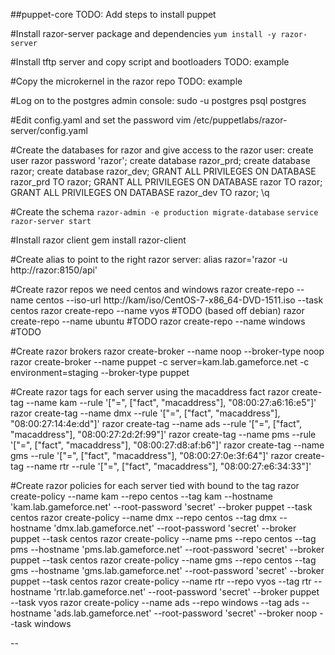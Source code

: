 ##puppet-core
  TODO: Add steps to install puppet
  
#Install razor-server package and dependencies
  `yum install -y razor-server`

#Install tftp server and copy script and bootloaders
  TODO: example

#Copy the microkernel in the razor repo
  TODO: example

#Log on to the postgres admin console:
  sudo -u postgres psql postgres

#Edit config.yaml and set the password
  vim /etc/puppetlabs/razor-server/config.yaml

#Create the databases for razor and give access to the razor user:
  create user razor password 'razor';
  create database razor_prd;
  create database razor;
  create database razor_dev;
  GRANT ALL PRIVILEGES ON DATABASE razor_prd TO razor;
  GRANT ALL PRIVILEGES ON DATABASE razor TO razor;
  GRANT ALL PRIVILEGES ON DATABASE razor_dev TO razor;
  \q

#Create the schema
  `razor-admin -e production migrate-database`
  `service razor-server start`

#Install razor client
  gem install razor-client

#Create alias to point to the right razor server:
  alias razor='razor -u http://razor:8150/api'

#Create razor repos we need centos and windows
  razor create-repo --name centos --iso-url http://kam/iso/CentOS-7-x86_64-DVD-1511.iso --task centos
  razor create-repo --name vyos #TODO (based off debian)
  razor create-repo --name ubuntu #TODO
  razor create-repo --name windows #TODO

#Create razor brokers
  razor create-broker --name noop --broker-type noop
  razor create-broker --name puppet -c server=kam.lab.gameforce.net -c environment=staging --broker-type puppet

#Create razor tags for each server using the macaddress fact
  razor create-tag --name kam --rule '["=", ["fact", "macaddress"], "08:00:27:a6:16:e5"]'
  razor create-tag --name dmx --rule '["=", ["fact", "macaddress"], "08:00:27:14:4e:dd"]'
  razor create-tag --name ads --rule '["=", ["fact", "macaddress"], "08:00:27:2d:2f:99"]'
  razor create-tag --name pms --rule '["=", ["fact", "macaddress"], "08:00:27:d8:af:b6"]'
  razor create-tag --name gms --rule '["=", ["fact", "macaddress"], "08:00:27:0e:3f:64"]'
  razor create-tag --name rtr --rule '["=", ["fact", "macaddress"], "08:00:27:e6:34:33"]'

#Create razor policies for each server tied with bound to the tag
  razor create-policy --name kam --repo centos --tag kam --hostname 'kam.lab.gameforce.net' --root-password 'secret' --broker puppet --task centos
  razor create-policy --name dmx --repo centos --tag dmx --hostname 'dmx.lab.gameforce.net' --root-password 'secret' --broker puppet --task centos
  razor create-policy --name pms --repo centos --tag pms --hostname 'pms.lab.gameforce.net' --root-password 'secret' --broker puppet --task centos
  razor create-policy --name gms --repo centos --tag gms --hostname 'gms.lab.gameforce.net' --root-password 'secret' --broker puppet --task centos
  razor create-policy --name rtr --repo vyos --tag rtr --hostname 'rtr.lab.gameforce.net' --root-password 'secret' --broker puppet --task vyos
  razor create-policy --name ads --repo windows --tag ads --hostname 'ads.lab.gameforce.net' --root-password 'secret' --broker noop --task windows

--
